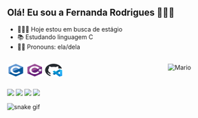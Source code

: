 ## Olá! Eu sou a Fernanda Rodrigues 👩🏻‍💻
- 👩🏻‍💻 Hoje estou em busca de estágio
- 📚 Estudando linguagem C
- 👩🏻 Pronouns: ela/dela

<div style="display: inline_block"><br>
  <img align="center" alt="Fernanda-C" height="30" width="40"
src="https://raw.githubusercontent.com/devicons/devicon/master/icons/c/c-original.svg">
  <img align="center" alt="Fernanda-Csharp" height="30" width="40" src="https://raw.githubusercontent.com/devicons/devicon/master/icons/csharp/csharp-original.svg">
   <img align="center" alt="Fernanda-git" height="30" width="40"
src="https://raw.githubusercontent.com/devicons/devicon/master/icons/githubcodespaces/githubcodespaces-original.svg">
<img align="right" alt="Mario" height="90" width="130" src="https://cdn.discordapp.com/attachments/1205127998593048656/1205128052007379004/1566477812413.gif?ex=65d73df5&is=65c4c8f5&hm=c1c73f67503a8e65e31e067f69df74abe82f2d0e137e69fcd864bbb96d96d02f&">

               
</div>   

##

  <a href="https://instagram.com/fherodriguess_" target="_blank"><img src="https://img.shields.io/badge/-Instagram-%23E4405F?style=for-the-badge&logo=instagram&logoColor=white" target="_blank"></a>
 <a href="https://discord.gg/codnanda" target="_blank"><img src="https://img.shields.io/badge/Discord-7289DA?style=for-the-badge&logo=discord&logoColor=white" target="_blank"></a> 
  <a href = "mailto:fernandavic253@gmail.com"><img src="https://img.shields.io/badge/-Gmail-%23333?style=for-the-badge&logo=gmail&logoColor=white" target="_blank"></a>
  <a href="https://www.linkedin.com/in/engfernandarodrigues?utm_source=share&utm_campaign=share_via&utm_content=profile&utm_medium=ios_app" target="_blank"><img src="https://img.shields.io/badge/-LinkedIn-%230077B5?style=for-the-badge&loglinkedin&logoColor=white" target="_blank"></a> 
  
</div> 

![snake gif](https://github.com/fernanda2533/fernanda2533/blob/output/github-contribution-grid-snake.svg)

          

